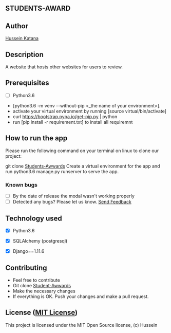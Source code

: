 ## STUDENTS-AWARD

## Author

[Hussein Katana](https://github.com/hussein18149)

## Description

A website that hosts other websites for users to review.

## Prerequisites

+ [ ] Python3.6
+  [python3.6 -m venv --without-pip <_the name of your environment>].
+ activate your virtual environment by running [source virtual/bin/activate]
+ curl https://bootstrap.pypa.io/get-pip.py | python
+ run [pip install -r  requirement.txt] to install all requiremnt

## How to run the app

Please run the following command on your terminal on linux to clone our project:

git clone [Students-Awwards](https://github.com/hussein18149/STUDENTS-award.git)
Create a virtual environment for the app and run python3.6 manage.py runserver to serve the app.


### Known bugs

+ [ ] By the date of release the modal wasn't working properly
+ [ ] Detected any bugs? Please let us know. [Send Feedback](developersjuniors@gmail.com)

## Technology used

+ [X] Python3.6
+ [x] SQLAlchemy (postgresql)
+ [x] Django==1.11.6



## Contributing

+ Feel free to contribute
+ Git clone [Student-Awwards](https://github.com/hussein18149/STUDENTS-award.git)
+ Make the necessary changes
+ If everything is OK. Push your changes and make a pull request.

## License ([MIT License](http://choosealicense.com/licenses/mit/))

This project is licensed under the MIT Open Source license, (c) Hussein

